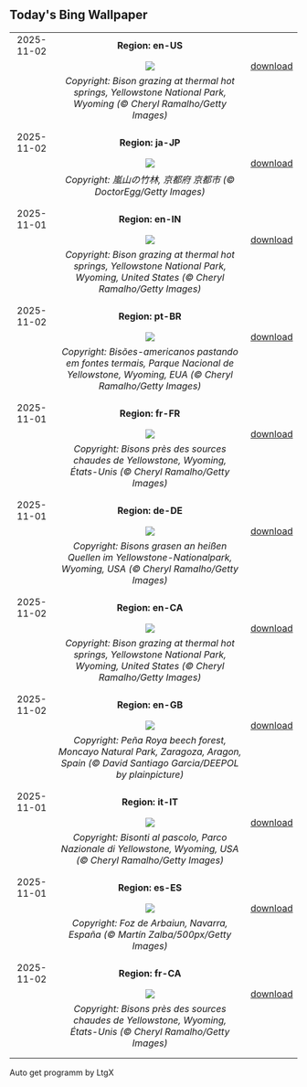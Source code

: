 ## Today's Bing Wallpaper
|      |      |      |
| :----: | :----: | :----: |
|2025-11-02|**Region: en-US**||
||![](https://www.bing.com/th?id=OHR.BisonSprings_EN-US6080228013_UHD.jpg&pid=hp&w=1152&h=648&rs=1&c=4)| [download](https://www.bing.com/th?id=OHR.BisonSprings_EN-US6080228013_UHD.jpg)|
||*Copyright: Bison grazing at thermal hot springs, Yellowstone National Park, Wyoming (© Cheryl Ramalho/Getty Images)*
||
|||
|2025-11-02|**Region: ja-JP**||
||![](https://www.bing.com/th?id=OHR.KyotoMaple_JA-JP9092721776_UHD.jpg&pid=hp&w=1152&h=648&rs=1&c=4)| [download](https://www.bing.com/th?id=OHR.KyotoMaple_JA-JP9092721776_UHD.jpg)|
||*Copyright: 嵐山の竹林, 京都府 京都市 (© DoctorEgg/Getty Images)*
||
|||
|2025-11-01|**Region: en-IN**||
||![](https://www.bing.com/th?id=OHR.BisonSprings_EN-IN1200877160_UHD.jpg&pid=hp&w=1152&h=648&rs=1&c=4)| [download](https://www.bing.com/th?id=OHR.BisonSprings_EN-IN1200877160_UHD.jpg)|
||*Copyright: Bison grazing at thermal hot springs, Yellowstone National Park, Wyoming, United States (© Cheryl Ramalho/Getty Images)*
||
|||
|2025-11-02|**Region: pt-BR**||
||![](https://www.bing.com/th?id=OHR.BisonSprings_PT-BR7966374292_UHD.jpg&pid=hp&w=1152&h=648&rs=1&c=4)| [download](https://www.bing.com/th?id=OHR.BisonSprings_PT-BR7966374292_UHD.jpg)|
||*Copyright: Bisões-americanos pastando em fontes termais, Parque Nacional  de Yellowstone, Wyoming, EUA (© Cheryl Ramalho/Getty Images)*
||
|||
|2025-11-01|**Region: fr-FR**||
||![](https://www.bing.com/th?id=OHR.BisonSprings_FR-FR3050146396_UHD.jpg&pid=hp&w=1152&h=648&rs=1&c=4)| [download](https://www.bing.com/th?id=OHR.BisonSprings_FR-FR3050146396_UHD.jpg)|
||*Copyright: Bisons près des sources chaudes de Yellowstone, Wyoming, États-Unis (© Cheryl Ramalho/Getty Images)*
||
|||
|2025-11-01|**Region: de-DE**||
||![](https://www.bing.com/th?id=OHR.BisonSprings_DE-DE1694080486_UHD.jpg&pid=hp&w=1152&h=648&rs=1&c=4)| [download](https://www.bing.com/th?id=OHR.BisonSprings_DE-DE1694080486_UHD.jpg)|
||*Copyright: Bisons grasen an heißen Quellen im Yellowstone-Nationalpark, Wyoming, USA (© Cheryl Ramalho/Getty Images)*
||
|||
|2025-11-02|**Region: en-CA**||
||![](https://www.bing.com/th?id=OHR.BisonSprings_EN-CA2849126992_UHD.jpg&pid=hp&w=1152&h=648&rs=1&c=4)| [download](https://www.bing.com/th?id=OHR.BisonSprings_EN-CA2849126992_UHD.jpg)|
||*Copyright: Bison grazing at thermal hot springs, Yellowstone National Park, Wyoming, United States (© Cheryl Ramalho/Getty Images)*
||
|||
|2025-11-02|**Region: en-GB**||
||![](https://www.bing.com/th?id=OHR.MoncayoAutumn_EN-GB3179632918_UHD.jpg&pid=hp&w=1152&h=648&rs=1&c=4)| [download](https://www.bing.com/th?id=OHR.MoncayoAutumn_EN-GB3179632918_UHD.jpg)|
||*Copyright: Peña Roya beech forest, Moncayo Natural Park, Zaragoza, Aragon, Spain (© David Santiago Garcia/DEEPOL by plainpicture)*
||
|||
|2025-11-01|**Region: it-IT**||
||![](https://www.bing.com/th?id=OHR.BisonSprings_IT-IT4205256619_UHD.jpg&pid=hp&w=1152&h=648&rs=1&c=4)| [download](https://www.bing.com/th?id=OHR.BisonSprings_IT-IT4205256619_UHD.jpg)|
||*Copyright: Bisonti al pascolo, Parco Nazionale di Yellowstone, Wyoming, USA (© Cheryl Ramalho/Getty Images)*
||
|||
|2025-11-01|**Region: es-ES**||
||![](https://www.bing.com/th?id=OHR.AutumSaints_ES-ES0641147491_UHD.jpg&pid=hp&w=1152&h=648&rs=1&c=4)| [download](https://www.bing.com/th?id=OHR.AutumSaints_ES-ES0641147491_UHD.jpg)|
||*Copyright: Foz de Arbaiun, Navarra, España (© Martín Zalba/500px/Getty Images)*
||
|||
|2025-11-02|**Region: fr-CA**||
||![](https://www.bing.com/th?id=OHR.BisonSprings_FR-CA4358928042_UHD.jpg&pid=hp&w=1152&h=648&rs=1&c=4)| [download](https://www.bing.com/th?id=OHR.BisonSprings_FR-CA4358928042_UHD.jpg)|
||*Copyright: Bisons près des sources chaudes de Yellowstone, Wyoming, États-Unis (© Cheryl Ramalho/Getty Images)*
||
|||

Auto get programm by LtgX
